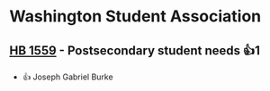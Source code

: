 # Washington Student Association

## [HB 1559](/bill/2023-24/hb/1559/) - Postsecondary student needs 👍1  
* 👍 Joseph Gabriel Burke